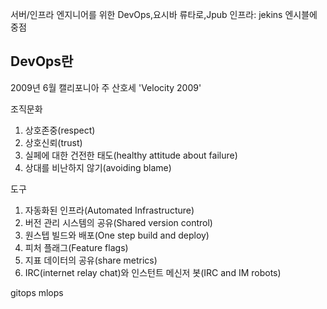 서버/인프라 엔지니어를 위한 DevOps,요시바 류타로,Jpub
인프라: jekins 엔시블에 중점

## DevOps란

2009년 6월 캘리포니아 주 산호세 'Velocity 2009'

조직문화
1. 상호존중(respect)
2. 상호신뢰(trust)
3. 실페에 대한 건전한 태도(healthy attitude about failure)
4. 상대를 비난하지 않기(avoiding blame)

도구
1. 자동화된 인프라(Automated Infrastructure)
2. 버전 관리 시스템의 공유(Shared version control)
3. 원스텝 빌드와 배포(One step build and deploy)
4. 피처 플래그(Feature flags)
5. 지표 데이터의 공유(share metrics)
6. IRC(internet relay chat)와 인스턴트 메신저 봇(IRC and IM robots)

gitops
mlops